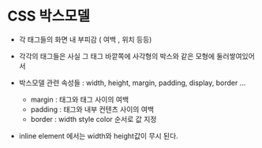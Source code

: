 # CSS 박스모델

- 각 태그들의 화면 내 부피감 ( 여백 , 위치 등등)
- 각각의 태그들은 사실 그 태그 바깥쪽에 사각형의 박스와 같은 모형에 둘러쌓여있어서

- 박스모델 관련 속성들 : width, height, margin, padding, display, border ...

    - margin : 태그와 태그 사이의 여백
    - padding : 태그와 내부 컨텐츠 사이의 여백
    - border : width style color 순서로 값 지정

- inline element 에서는 width와 height값이 무시 된다. 